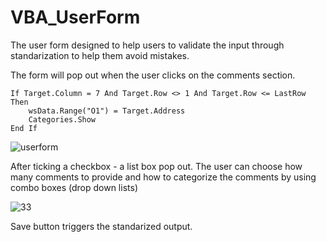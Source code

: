 # VBA_UserForm

  The user form designed to help users to validate the input through standarization to help them avoid mistakes.

The form will pop out when the user clicks on the comments section.

    If Target.Column = 7 And Target.Row <> 1 And Target.Row <= LastRow Then
        wsData.Range("O1") = Target.Address
        Categories.Show
    End If
    
 
    
    
![userform](https://user-images.githubusercontent.com/86082905/126913170-95550072-941c-4c39-95b2-afa0542d29c5.JPG)

After ticking a checkbox - a list box pop out. The user can choose how many comments to provide and how to categorize the comments by using combo boxes (drop down lists)

![33](https://user-images.githubusercontent.com/86082905/126913172-0fe7b5f1-7676-4ab6-b00c-3942aa7271cc.JPG)

Save button triggers the standarized output.  

